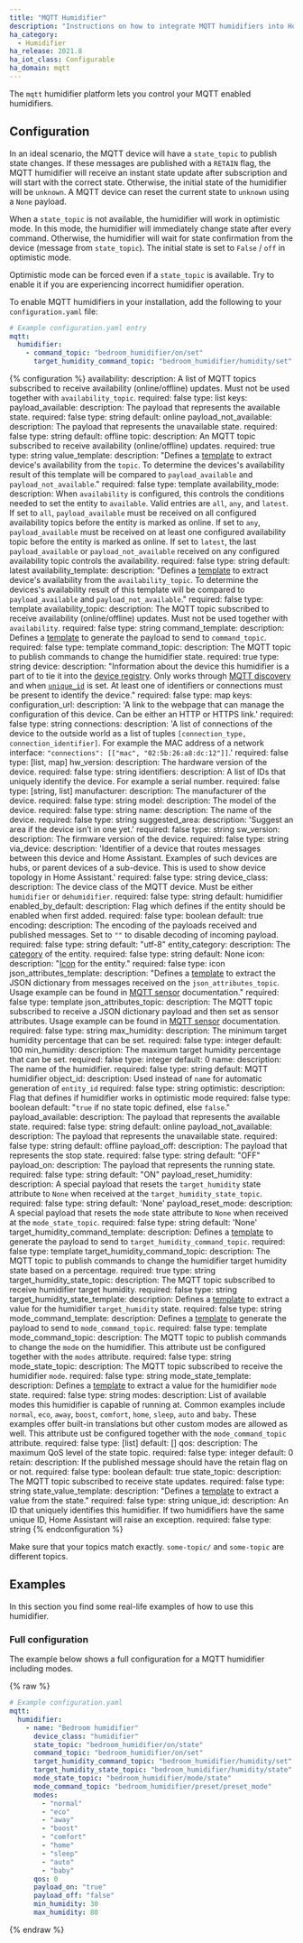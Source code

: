```yaml
---
title: "MQTT Humidifier"
description: "Instructions on how to integrate MQTT humidifiers into Home Assistant."
ha_category:
  - Humidifier
ha_release: 2021.8
ha_iot_class: Configurable
ha_domain: mqtt
---
```


The `mqtt` humidifier platform lets you control your MQTT enabled humidifiers.

## Configuration

In an ideal scenario, the MQTT device will have a `state_topic` to publish state changes. If these messages are published with a `RETAIN` flag, the MQTT humidifier will receive an instant state update after subscription and will start with the correct state. Otherwise, the initial state of the humidifier will be `unknown`. A MQTT device can reset the current state to `unknown` using a `None` payload.

When a `state_topic` is not available, the humidifier will work in optimistic mode. In this mode, the humidifier will immediately change state after every command. Otherwise, the humidifier will wait for state confirmation from the device (message from `state_topic`). The initial state is set to `False` / `off` in optimistic mode.

Optimistic mode can be forced even if a `state_topic` is available. Try to enable it if you are experiencing incorrect humidifier operation.

<a id='new_format'></a>

To enable MQTT humidifiers in your installation, add the following to your `configuration.yaml` file:

```yaml
# Example configuration.yaml entry
mqtt:
  humidifier:
    - command_topic: "bedroom_humidifier/on/set"
      target_humidity_command_topic: "bedroom_humidifier/humidity/set"
```

{% configuration %}
availability:
  description: A list of MQTT topics subscribed to receive availability (online/offline) updates. Must not be used together with `availability_topic`.
  required: false
  type: list
  keys:
    payload_available:
      description: The payload that represents the available state.
      required: false
      type: string
      default: online
    payload_not_available:
      description: The payload that represents the unavailable state.
      required: false
      type: string
      default: offline
    topic:
      description: An MQTT topic subscribed to receive availability (online/offline) updates.
      required: true
      type: string
    value_template:
      description: "Defines a [template](/docs/configuration/templating/#using-templates-with-the-mqtt-integration) to extract device's availability from the `topic`. To determine the devices's availability result of this template will be compared to `payload_available` and `payload_not_available`."
      required: false
      type: template
availability_mode:
  description: When `availability` is configured, this controls the conditions needed to set the entity to `available`. Valid entries are `all`, `any`, and `latest`. If set to `all`, `payload_available` must be received on all configured availability topics before the entity is marked as online. If set to `any`, `payload_available` must be received on at least one configured availability topic before the entity is marked as online. If set to `latest`, the last `payload_available` or `payload_not_available` received on any configured availability topic controls the availability.
  required: false
  type: string
  default: latest
availability_template:
  description: "Defines a [template](/docs/configuration/templating/#using-templates-with-the-mqtt-integration) to extract device's availability from the `availability_topic`. To determine the devices's availability result of this template will be compared to `payload_available` and `payload_not_available`."
  required: false
  type: template
availability_topic:
  description: The MQTT topic subscribed to receive availability (online/offline) updates. Must not be used together with `availability`.
  required: false
  type: string
command_template:
  description: Defines a [template](/docs/configuration/templating/#using-templates-with-the-mqtt-integration) to generate the payload to send to `command_topic`.
  required: false
  type: template
command_topic:
  description: The MQTT topic to publish commands to change the humidifier state.
  required: true
  type: string
device:
  description: "Information about the device this humidifier is a part of to tie it into the [device registry](https://developers.home-assistant.io/docs/en/device_registry_index.html). Only works through [MQTT discovery](/integrations/mqtt/#mqtt-discovery) and when [`unique_id`](#unique_id) is set. At least one of identifiers or connections must be present to identify the device."
  required: false
  type: map
  keys:
    configuration_url:
      description: 'A link to the webpage that can manage the configuration of this device. Can be either an HTTP or HTTPS link.'
      required: false
      type: string
    connections:
      description: 'A list of connections of the device to the outside world as a list of tuples `[connection_type, connection_identifier]`. For example the MAC address of a network interface: `"connections": [["mac", "02:5b:26:a8:dc:12"]]`.'
      required: false
      type: [list, map]
    hw_version:
      description: The hardware version of the device.
      required: false
      type: string
    identifiers:
      description: A list of IDs that uniquely identify the device. For example a serial number.
      required: false
      type: [string, list]
    manufacturer:
      description: The manufacturer of the device.
      required: false
      type: string
    model:
      description: The model of the device.
      required: false
      type: string
    name:
      description: The name of the device.
      required: false
      type: string
    suggested_area:
      description: 'Suggest an area if the device isn’t in one yet.'
      required: false
      type: string
    sw_version:
      description: The firmware version of the device.
      required: false
      type: string
    via_device:
      description: 'Identifier of a device that routes messages between this device and Home Assistant. Examples of such devices are hubs, or parent devices of a sub-device. This is used to show device topology in Home Assistant.'
      required: false
      type: string
device_class:
  description: The device class of the MQTT device. Must be either `humidifier` or `dehumidifier`.
  required: false
  type: string
  default: humidifier
enabled_by_default:
  description: Flag which defines if the entity should be enabled when first added.
  required: false
  type: boolean
  default: true
encoding:
  description: The encoding of the payloads received and published messages. Set to `""` to disable decoding of incoming payload.
  required: false
  type: string
  default: "utf-8"
entity_category:
  description: The [category](https://developers.home-assistant.io/docs/core/entity#generic-properties) of the entity.
  required: false
  type: string
  default: None
icon:
  description: "[Icon](/docs/configuration/customizing-devices/#icon) for the entity."
  required: false
  type: icon
json_attributes_template:
  description: "Defines a [template](/docs/configuration/templating/#using-templates-with-the-mqtt-integration) to extract the JSON dictionary from messages received on the `json_attributes_topic`. Usage example can be found in [MQTT sensor](/integrations/sensor.mqtt/#json-attributes-template-configuration) documentation."
  required: false
  type: template
json_attributes_topic:
  description: The MQTT topic subscribed to receive a JSON dictionary payload and then set as sensor attributes. Usage example can be found in [MQTT sensor](/integrations/sensor.mqtt/#json-attributes-topic-configuration) documentation.
  required: false
  type: string
max_humidity:
  description: The minimum target humidity percentage that can be set.
  required: false
  type: integer
  default: 100
min_humidity:
  description: The maximum target humidity percentage that can be set.
  required: false
  type: integer
  default: 0
name:
  description: The name of the humidifier.
  required: false
  type: string
  default: MQTT humidifier
object_id:
  description: Used instead of `name` for automatic generation of `entity_id`
  required: false
  type: string
optimistic:
  description: Flag that defines if humidifier works in optimistic mode
  required: false
  type: boolean
  default: "`true` if no state topic defined, else `false`."
payload_available:
  description: The payload that represents the available state.
  required: false
  type: string
  default: online
payload_not_available:
  description: The payload that represents the unavailable state.
  required: false
  type: string
  default: offline
payload_off:
  description: The payload that represents the stop state.
  required: false
  type: string
  default: "OFF"
payload_on:
  description: The payload that represents the running state.
  required: false
  type: string
  default: "ON"
payload_reset_humidity:
  description: A special payload that resets the `target_humidity` state attribute to `None` when received at the `target_humidity_state_topic`.
  required: false
  type: string
  default: 'None'
payload_reset_mode:
  description: A special payload that resets the `mode` state attribute to `None` when received at the `mode_state_topic`.
  required: false
  type: string
  default: 'None'
target_humidity_command_template:
  description: Defines a [template](/docs/configuration/templating/#using-templates-with-the-mqtt-integration) to generate the payload to send to `target_humidity_command_topic`.
  required: false
  type: template
target_humidity_command_topic:
  description: The MQTT topic to publish commands to change the humidifier target humidity state based on a percentage.
  required: true
  type: string
target_humidity_state_topic:
  description: The MQTT topic subscribed to receive humidifier target humidity.
  required: false
  type: string
target_humidity_state_template:
  description: Defines a [template](/docs/configuration/templating/#using-templates-with-the-mqtt-integration) to extract a value for the humidifier `target_humidity` state.
  required: false
  type: string
mode_command_template:
  description: Defines a [template](/docs/configuration/templating/#using-templates-with-the-mqtt-integration) to generate the payload to send to `mode_command_topic`.
  required: false
  type: template
mode_command_topic:
  description: The MQTT topic to publish commands to change the `mode` on the humidifier. This attribute ust be configured together with the `modes` attribute.
  required: false
  type: string
mode_state_topic:
  description: The MQTT topic subscribed to receive the humidifier `mode`.
  required: false
  type: string
mode_state_template:
  description: Defines a [template](/docs/configuration/templating/#using-templates-with-the-mqtt-integration) to extract a value for the humidifier `mode` state.
  required: false
  type: string
modes:
  description: List of available modes this humidifier is capable of running at. Common examples include `normal`, `eco`, `away`, `boost`, `comfort`, `home`, `sleep`, `auto` and `baby`. These examples offer built-in translations but other custom modes are allowed as well.  This attribute ust be configured together with the `mode_command_topic` attribute.
  required: false
  type: [list]
  default: []
qos:
  description: The maximum QoS level of the state topic.
  required: false
  type: integer
  default: 0
retain:
  description: If the published message should have the retain flag on or not.
  required: false
  type: boolean
  default: true
state_topic:
  description: The MQTT topic subscribed to receive state updates.
  required: false
  type: string
state_value_template:
  description: "Defines a [template](/docs/configuration/templating/#using-templates-with-the-mqtt-integration) to extract a value from the state."
  required: false
  type: string
unique_id:
  description: An ID that uniquely identifies this humidifier. If two humidifiers have the same unique ID, Home Assistant will raise an exception.
  required: false
  type: string
{% endconfiguration %}

<div class='note warning'>

Make sure that your topics match exactly. `some-topic/` and `some-topic` are different topics.

</div>

## Examples

In this section you find some real-life examples of how to use this humidifier.

### Full configuration

The example below shows a full configuration for a MQTT humidifier including modes.

{% raw %}

```yaml
# Example configuration.yaml
mqtt:
  humidifier:
    - name: "Bedroom humidifier"
      device_class: "humidifier"
      state_topic: "bedroom_humidifier/on/state"
      command_topic: "bedroom_humidifier/on/set"
      target_humidity_command_topic: "bedroom_humidifier/humidity/set"
      target_humidity_state_topic: "bedroom_humidifier/humidity/state"
      mode_state_topic: "bedroom_humidifier/mode/state"
      mode_command_topic: "bedroom_humidifier/preset/preset_mode"
      modes:
        - "normal"
        - "eco"
        - "away"
        - "boost"
        - "comfort"
        - "home"
        - "sleep"
        - "auto"
        - "baby"
      qos: 0
      payload_on: "true"
      payload_off: "false"
      min_humidity: 30
      max_humidity: 80
```

{% endraw %}
